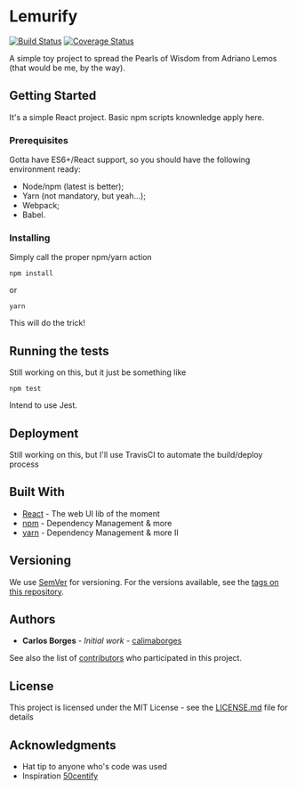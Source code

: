 # Lemurify

[![Build Status](https://travis-ci.org/adriano-lemos-dev/lemurify.svg?branch=master)](https://travis-ci.org/adriano-lemos-dev/lemurify)
[![Coverage Status](https://coveralls.io/repos/github/adriano-lemos-dev/lemurify/badge.svg?branch=buildbadge)](https://coveralls.io/github/adriano-lemos-dev/lemurify?branch=buildbadge)

A simple toy project to spread the Pearls of Wisdom from Adriano Lemos (that would be me, by the way).

## Getting Started

It's a simple React project. Basic npm scripts knownledge apply here.

### Prerequisites

Gotta have ES6+/React support, so you should have the following environment ready:
- Node/npm (latest is better);
- Yarn (not mandatory, but yeah...);
- Webpack;
- Babel.

### Installing

Simply call the proper npm/yarn action

```
npm install
```

or 

```
yarn 
```

This will do the trick!

## Running the tests

Still working on this, but it just be something like
```
npm test
```

Intend to use Jest.

## Deployment

Still working on this, but I'll use TravisCI to automate the build/deploy process

## Built With

* [React](https://reactjs.org/) - The web UI lib of the moment
* [npm](https://www.npmjs.com) - Dependency Management & more
* [yarn](https://yarnpkg.com) - Dependency Management & more II

## Versioning

We use [SemVer](http://semver.org/) for versioning. For the versions available, see the [tags on this repository](https://github.com/adriano-lemos-dev/lemurify/tags). 

## Authors

* **Carlos Borges** - *Initial work* - [calimaborges](https://github.com/calimaborges)

See also the list of [contributors](https://github.com/adriano-lemos-dev/lemurify/contributors) who participated in this project.

## License

This project is licensed under the MIT License - see the [LICENSE.md](LICENSE.md) file for details

## Acknowledgments

* Hat tip to anyone who's code was used
* Inspiration [50centify](https://github.com/calimaborges/50centify)
